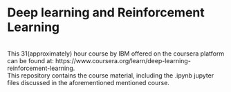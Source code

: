 # Deep learning and Reinforcement Learning <br>
<br>
This 31(approximately) hour course by IBM offered on the coursera platform can be found at: https://www.coursera.org/learn/deep-learning-reinforcement-learning. <br>
This repository contains the course material, including the .ipynb jupyter files discussed in the aforementioned mentioned course.
